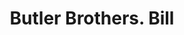 ---
doi: 10.7916/D86T1ZP3
date_other: '1909'
date_other_textual: '1909'
form: printed ephemera
genre:
- Invoices
name:
- Butler Brothers
object_in_context_url: https://biggert.cul.columbia.edu/items/view/ave_biggert_00165
subject_hierarchical_geographic:
- Chicago, Illinois, United States
subject_name:
- Butler Brothers
title: Butler Brothers. Bill
sort_title: Butler Brothers. Bill
call_number: ave_biggert_00165
coordinates:
- 41.83694444444445,-87.68472222222222
pid: ave_biggert_00165
identifiers: ave_biggert_00165
thumbnail: false
permalink: /biggert/ave_biggert_00165/
layout: iiif-image-page
---